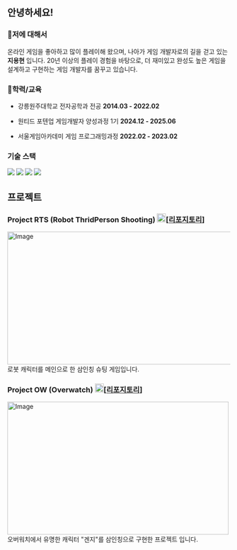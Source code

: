 ## 안녕하세요! ##
### 💬저에 대해서 ###
온라인 게임을 좋아하고 많이 플레이해 왔으며, 나아가 게임 개발자로의 길을 걷고 있는 **지용현** 입니다.
20년 이상의 플레이 경험을 바탕으로, 더 재미있고 완성도 높은 게임을 설계하고 구현하는 게임 개발자를 꿈꾸고 있습니다.
### 🏫학력/교육 ###
- 강릉원주대학교 전자공학과 전공 **2014.03 - 2022.02**

- 원티드 포텐업 게임개발자 양성과정 1기   **2024.12 - 2025.06**
- 서울게임아카데미 게임 프로그래밍과정   **2022.02 - 2023.02**
### 기술 스택 ###
<img src="https://img.shields.io/badge/C++-00599C?style=flat-square&logo=C%2B%2B&logoColor=white"/> <img src="https://img.shields.io/badge/UnrealEngine4-aaaaaa?style=flat-square&logo=unrealengine&logoColor=white"/> <img src="https://img.shields.io/badge/UnrealEngine5-000000?style=flat-square&logo=unrealengine&logoColor=white"/> <img src="https://img.shields.io/badge/UnrealEngine5 GAS-3262a8?style=flat-square&logo=unrealengine&logoColor=white"/>

## 프로젝트 ##
### Project RTS (Robot ThridPerson Shooting) <img width="20" height="20" alt="Image" src="https://github.com/user-attachments/assets/44471559-19a0-45cc-b338-e8a1ba8452bd" />[[리포지토리](https://github.com/JiMoJjing/ProjectRTS)] ###
<img width="750" height="300" alt="Image" src="https://github.com/user-attachments/assets/e08a8a20-6ec1-4d15-88f4-0dc4df5e098c"/><br/>
로봇 캐릭터를 메인으로 한 삼인칭 슈팅 게임입니다.

### Project OW (Overwatch) <img width="20" height="20" alt="Image" src="https://github.com/user-attachments/assets/44471559-19a0-45cc-b338-e8a1ba8452bd" />[[리포지토리](https://github.com/JiMoJjing/OW)] ###
<img width="500" height="300" alt="Image" src="https://github.com/user-attachments/assets/a6a003cb-77d8-4011-a463-82ddf777e6d8"/><br/>
오버워치에서 유명한 캐릭터 "겐지"를 삼인칭으로 구현한 프로젝트 입니다.
